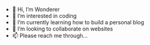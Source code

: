 - 👋 Hi, I’m Wonderer
- 👀 I’m interested in coding
- 🌱 I’m currently learning how to build a personal blog
- 💞️ I’m looking to collaborate on websites
- 📫 Please reach me through...
